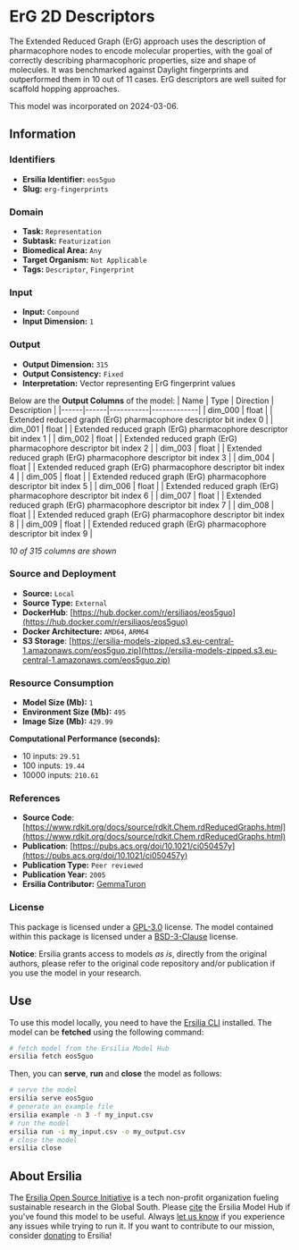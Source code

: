 # ErG 2D Descriptors

The Extended Reduced Graph (ErG) approach uses the description of pharmacophore nodes to encode molecular properties, with the goal of correctly describing pharmacophoric properties, size and shape of molecules. It was benchmarked against Daylight fingerprints and outperformed them in 10 out of 11 cases. ErG descriptors are well suited for scaffold hopping approaches.

This model was incorporated on 2024-03-06.

## Information
### Identifiers
- **Ersilia Identifier:** `eos5guo`
- **Slug:** `erg-fingerprints`

### Domain
- **Task:** `Representation`
- **Subtask:** `Featurization`
- **Biomedical Area:** `Any`
- **Target Organism:** `Not Applicable`
- **Tags:** `Descriptor`, `Fingerprint`

### Input
- **Input:** `Compound`
- **Input Dimension:** `1`

### Output
- **Output Dimension:** `315`
- **Output Consistency:** `Fixed`
- **Interpretation:** Vector representing ErG fingerprint values

Below are the **Output Columns** of the model:
| Name | Type | Direction | Description |
|------|------|-----------|-------------|
| dim_000 | float |  | Extended reduced graph (ErG) pharmacophore descriptor bit index 0 |
| dim_001 | float |  | Extended reduced graph (ErG) pharmacophore descriptor bit index 1 |
| dim_002 | float |  | Extended reduced graph (ErG) pharmacophore descriptor bit index 2 |
| dim_003 | float |  | Extended reduced graph (ErG) pharmacophore descriptor bit index 3 |
| dim_004 | float |  | Extended reduced graph (ErG) pharmacophore descriptor bit index 4 |
| dim_005 | float |  | Extended reduced graph (ErG) pharmacophore descriptor bit index 5 |
| dim_006 | float |  | Extended reduced graph (ErG) pharmacophore descriptor bit index 6 |
| dim_007 | float |  | Extended reduced graph (ErG) pharmacophore descriptor bit index 7 |
| dim_008 | float |  | Extended reduced graph (ErG) pharmacophore descriptor bit index 8 |
| dim_009 | float |  | Extended reduced graph (ErG) pharmacophore descriptor bit index 9 |

_10 of 315 columns are shown_
### Source and Deployment
- **Source:** `Local`
- **Source Type:** `External`
- **DockerHub**: [https://hub.docker.com/r/ersiliaos/eos5guo](https://hub.docker.com/r/ersiliaos/eos5guo)
- **Docker Architecture:** `AMD64`, `ARM64`
- **S3 Storage**: [https://ersilia-models-zipped.s3.eu-central-1.amazonaws.com/eos5guo.zip](https://ersilia-models-zipped.s3.eu-central-1.amazonaws.com/eos5guo.zip)

### Resource Consumption
- **Model Size (Mb):** `1`
- **Environment Size (Mb):** `495`
- **Image Size (Mb):** `429.99`

**Computational Performance (seconds):**
- 10 inputs: `29.51`
- 100 inputs: `19.44`
- 10000 inputs: `210.61`

### References
- **Source Code**: [https://www.rdkit.org/docs/source/rdkit.Chem.rdReducedGraphs.html](https://www.rdkit.org/docs/source/rdkit.Chem.rdReducedGraphs.html)
- **Publication**: [https://pubs.acs.org/doi/10.1021/ci050457y](https://pubs.acs.org/doi/10.1021/ci050457y)
- **Publication Type:** `Peer reviewed`
- **Publication Year:** `2005`
- **Ersilia Contributor:** [GemmaTuron](https://github.com/GemmaTuron)

### License
This package is licensed under a [GPL-3.0](https://github.com/ersilia-os/ersilia/blob/master/LICENSE) license. The model contained within this package is licensed under a [BSD-3-Clause](LICENSE) license.

**Notice**: Ersilia grants access to models _as is_, directly from the original authors, please refer to the original code repository and/or publication if you use the model in your research.


## Use
To use this model locally, you need to have the [Ersilia CLI](https://github.com/ersilia-os/ersilia) installed.
The model can be **fetched** using the following command:
```bash
# fetch model from the Ersilia Model Hub
ersilia fetch eos5guo
```
Then, you can **serve**, **run** and **close** the model as follows:
```bash
# serve the model
ersilia serve eos5guo
# generate an example file
ersilia example -n 3 -f my_input.csv
# run the model
ersilia run -i my_input.csv -o my_output.csv
# close the model
ersilia close
```

## About Ersilia
The [Ersilia Open Source Initiative](https://ersilia.io) is a tech non-profit organization fueling sustainable research in the Global South.
Please [cite](https://github.com/ersilia-os/ersilia/blob/master/CITATION.cff) the Ersilia Model Hub if you've found this model to be useful. Always [let us know](https://github.com/ersilia-os/ersilia/issues) if you experience any issues while trying to run it.
If you want to contribute to our mission, consider [donating](https://www.ersilia.io/donate) to Ersilia!
